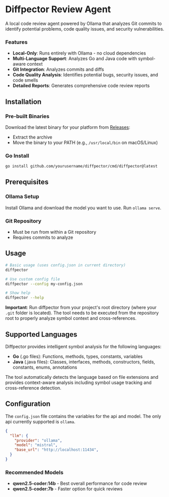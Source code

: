 # Diffpector Review Agent

A local code review agent powered by Ollama that analyzes Git commits to identify potential problems, code quality issues, and security vulnerabilities.

### Features
- **Local-Only**: Runs entirely with Ollama - no cloud dependencies
- **Multi-Language Support**: Analyzes Go and Java code with symbol-aware context
- **Git Integration**: Analyzes commits and diffs
- **Code Quality Analysis**: Identifies potential bugs, security issues, and code smells
- **Detailed Reports**: Generates comprehensive code review reports

## Installation

### Pre-built Binaries
Download the latest binary for your platform from [Releases](https://github.com/yourusername/diffpector/releases):
- Extract the archive
- Move the binary to your PATH (e.g., `/usr/local/bin` on macOS/Linux)

### Go Install
```bash
go install github.com/yourusername/diffpector/cmd/diffpector@latest
```

## Prerequisites

### Ollama Setup
Install Ollama and download the model you want to use.
Run `ollama serve`.

### Git Repository
- Must be run from within a Git repository
- Requires commits to analyze

## Usage

```bash
# Basic usage (uses config.json in current directory)
diffpector

# Use custom config file
diffpector --config my-config.json

# Show help
diffpector --help
```

**Important**: Run diffpector from your project's root directory (where your `.git` folder is located). The tool needs to be executed from the repository root to properly analyze symbol context and cross-references.

## Supported Languages

Diffpector provides intelligent symbol analysis for the following languages:

- **Go** (.go files): Functions, methods, types, constants, variables
- **Java** (.java files): Classes, interfaces, methods, constructors, fields, constants, enums, annotations

The tool automatically detects the language based on file extensions and provides context-aware analysis including symbol usage tracking and cross-reference detection.

## Configuration

The `config.json` file contains the variables for the api and model.
The only api currently supported is `ollama`.

```json
{
  "llm": {
    "provider": "ollama",
    "model": "mistral",
    "base_url": "http://localhost:11434",
  }
}
```

### Recommended Models
- **qwen2.5-coder:14b** - Best overall performance for code review
- **qwen2.5-coder:7b** - Faster option for quick reviews
